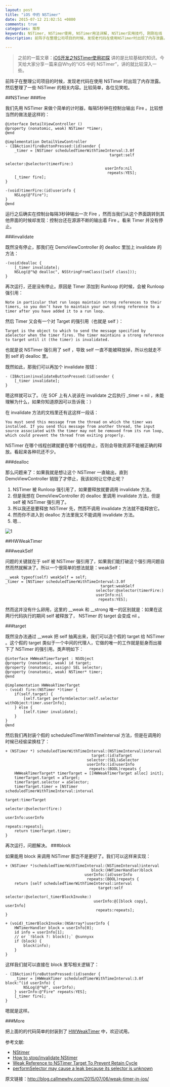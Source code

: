 ```yaml
---
layout: post
title: "iOS 中的 NSTimer"
date: 2015-07-12 21:02:51 +0800
comments: true
categories: 推荐
keywords: NSTimer, NSTimer使用, NSTimer用法详解, NSTimer实用技巧, 刚刚在线
description: 前阵子在整理公司项目的时候，发现老代码在使用NSTimer时出现了内存泄露。然后整理了一些 NSTimer 的相关内容。比较简单，各位见笑啦。

---
```


> 之前的一篇文章：[iOS开发之NSTimer使用初探](http://www.superqq.com/blog/2015/07/10/ioskai-fa-zhi-nstimershi-yong-chu-tan/) 讲的是比较基础的知识。今天给大家分享一篇来自Why的“iOS 中的 NSTimer”，讲的就比较深入一些。

前阵子在整理公司项目的时候，发现老代码在使用 NSTimer 时出现了内存泄露。然后整理了一些 NSTimer 的相关内容。比较简单，各位见笑啦。

##NSTimer
###fire

我们先用 NSTimer 来做个简单的计时器，每隔5秒钟在控制台输出 Fire 。比较想当然的做法是这样的：

	@interface DetailViewController ()
	@property (nonatomic, weak) NSTimer *timer;
	@end
	
	@implementation DetailViewController
	- (IBAction)fireButtonPressed:(id)sender {
	    _timer = [NSTimer scheduledTimerWithTimeInterval:3.0f
	                                              target:self
	                                            selector:@selector(timerFire:)
	                                            userInfo:nil
	                                             repeats:YES];
	    [_timer fire];
	}
	
	-(void)timerFire:(id)userinfo {
	    NSLog(@"Fire");
	}
	@end

运行之后确实在控制台每隔3秒钟输出一次 Fire ，然而当我们从这个界面跳转到其他界面的时候却发现：控制台还在源源不断的输出着 Fire 。看来 Timer 并没有停止。

###invalidate

既然没有停止，那我们在 DemoViewController 的 dealloc 里加上 invalidate 的方法：

	-(void)dealloc {
	    [_timer invalidate];
	    NSLog(@"%@ dealloc", NSStringFromClass([self class]));
	}

再次运行，还是没有停止。原因是 Timer 添加到 Runloop 的时候，会被 Runloop 强引用：

    Note in particular that run loops maintain strong references to their timers, so you don’t have to maintain your own strong reference to a timer after you have added it to a run loop.

然后 Timer 又会有一个对 Target 的强引用（也就是 self ）：

    Target is the object to which to send the message specified by aSelector when the timer fires. The timer maintains a strong reference to target until it (the timer) is invalidated.

也就是说 NSTimer 强引用了 self ，导致 self 一直不能被释放掉，所以也就走不到 self 的 dealloc 里。

既然如此，那我们可以再加个 invalidate 按钮：

	- (IBAction)invalidateButtonPressed:(id)sender {
	    [_timer invalidate];
	}

嗯这样就可以了。（在 SOF 上有人说该在 invalidate 之后执行 _timer = nil ，未能理解为什么，如果你知道原因可以告诉我：）

在 invalidate 方法的文档里还有这这样一段话：

    You must send this message from the thread on which the timer was installed. If you send this message from another thread, the input source associated with the timer may not be removed from its run loop, which could prevent the thread from exiting properly.

NSTimer 在哪个线程创建就要在哪个线程停止，否则会导致资源不能被正确的释放。看起来各种坑还不少。

###dealloc

那么问题来了：如果我就是想让这个 NSTimer 一直输出，直到 DemoViewController 销毁了才停止，我该如何让它停止呢？

1. NSTimer 被 Runloop 强引用了，如果要释放就要调用 invalidate 方法。
2. 但是我想在 DemoViewController 的 dealloc 里调用 invalidate 方法，但是 self 被 NSTimer 强引用了。
3. 所以我还是要释放 NSTimer 先，然而不调用 invalidate 方法就不能释放它。
4. 然而你不进入到 dealloc 方法里我又不能调用 invalidate 方法。
5. 嗯…

![1](http://ww4.sinaimg.cn/large/61d238c7gw1ettf9re22uj20fu08owf3.jpg)

##HWWeakTimer

###weakSelf

问题的关键就在于 self 被 NSTimer 强引用了，如果我们能打破这个强引用问题自然而然就解决了。所以一个很简单的想法就是：weakSelf：

	__weak typeof(self) weakSelf = self;
	_timer = [NSTimer scheduledTimerWithTimeInterval:3.0f
	                                          target:weakSelf
	                                        selector:@selector(timerFire:)
	                                        userInfo:nil
	                                         repeats:YES];

然而这并没有什么卵用，这里的 __weak 和 __strong 唯一的区别就是：如果在这两行代码执行的期间 self 被释放了， NSTimer 的 target 会变成 nil 。

###target

既然没办法通过 __weak 把 self 抽离出来，我们可以造个假的 target 给 NSTimer 。这个假的 target 类似于一个中间的代理人，它做的唯一的工作就是挺身而出接下了 NSTimer 的强引用。类声明如下：

	@interface HWWeakTimerTarget : NSObject
	@property (nonatomic, weak) id target;
	@property (nonatomic, assign) SEL selector;
	@property (nonatomic, weak) NSTimer* timer;
	@end
	
	@implementation HWWeakTimerTarget
	- (void) fire:(NSTimer *)timer {
	    if(self.target) {
	        [self.target performSelector:self.selector withObject:timer.userInfo];
	    } else {
	        [self.timer invalidate];
	    }
	}
	@end

然后我们再封装个假的 scheduledTimerWithTimeInterval 方法，但是在调用的时候已经偷梁换柱了：

	+ (NSTimer *) scheduledTimerWithTimeInterval:(NSTimeInterval)interval
	                                      target:(id)aTarget
	                                    selector:(SEL)aSelector
	                                    userInfo:(id)userInfo
	                                     repeats:(BOOL)repeats {
	    HWWeakTimerTarget* timerTarget = [[HWWeakTimerTarget alloc] init];
	    timerTarget.target = aTarget;
	    timerTarget.selector = aSelector;
	    timerTarget.timer = [NSTimer scheduledTimerWithTimeInterval:interval
	                                                         target:timerTarget
	                                                       selector:@selector(fire:)
	                                                       userInfo:userInfo
	                                                        repeats:repeats];
	    return timerTarget.timer;
	}

再次运行，问题解决。
###block

如果能用 block 来调用 NSTimer 那岂不是更好了。我们可以这样来实现：

	+ (NSTimer *)scheduledTimerWithTimeInterval:(NSTimeInterval)interval
	                                      block:(HWTimerHandler)block
	                                   userInfo:(id)userInfo
	                                    repeats:(BOOL)repeats {
	    return [self scheduledTimerWithTimeInterval:interval
	                                         target:self
	                                       selector:@selector(_timerBlockInvoke:)
	                                       userInfo:@[[block copy], userInfo]
	                                        repeats:repeats];
	}
	
	+ (void)_timerBlockInvoke:(NSArray*)userInfo {
	    HWTimerHandler block = userInfo[0];
	    id info = userInfo[1];
	    // or `!block ?: block();` @sunnyxx
	    if (block) {
	        block(info);
	    }
	}

这样我们就可以直接在 block 里写相关逻辑了：

	- (IBAction)fireButtonPressed:(id)sender {
	    _timer = [HWWeakTimer scheduledTimerWithTimeInterval:3.0f block:^(id userInfo) {
	        NSLog(@"%@", userInfo);
	    } userInfo:@"Fire" repeats:YES];
	    [_timer fire];
	}

嗯就是这样。

###More

把上面的的代码简单的封装到了 [HWWeakTimer](https://github.com/ChatGame/HWWeakTimer) 中，欢迎试用。

参考文献:

* [NStimer](https://developer.apple.com/library/mac/documentation/Cocoa/Reference/Foundation/Classes/NSTimer_Class/)
* [How to stop/invalidate NStimer](http://stackoverflow.com/questions/15170518/how-to-stop-invalidate-nstimer)
* [Weak Reference to NSTimer Target To Prevent Retain Cycle](http://stackoverflow.com/questions/16821736/weak-reference-to-nstimer-target-to-prevent-retain-cycle)
* [performSelector may cause a leak because its selector is unknown](http://stackoverflow.com/questions/7017281/performselector-may-cause-a-leak-because-its-selector-is-unknown)

原文链接：http://blog.callmewhy.com/2015/07/06/weak-timer-in-ios/